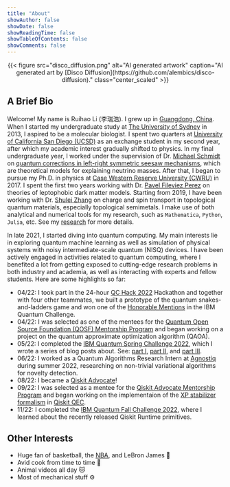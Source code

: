 ```yaml
---
title: "About"
showAuthor: false
showDate: false
showReadingTime: false
showTableOfContents: false
showComments: false
---
```


<!-- <figure>
    <img src="disco_diffusion.png" width=80%/ class="center">
    <figcaption align="center"> AI generated art by [Disco Diffusion](https://github.com/alembics/disco-diffusion). </figcaption>
</figure> -->

<center>
{{< figure
    src="disco_diffusion.png"
    alt="AI generated artwork"
    caption="AI generated art by [Disco Diffusion](https://github.com/alembics/disco-diffusion)."
    class="center_scaled"
    >}}
</center>

<!-- ### Education

<kbd>2017.8 - present</kbd> &ensp;&ensp;
**Ph.D. in Physics**, *Case Western Reserve University*, USA.
<br> 
<kbd>2013.3 - 2016.11</kbd> &ensp;&ensp;
**B.Sc. Honours (Advanced)**, *The University of Sydney*, Australia.
<br>
<kbd>2013.3 - 2016.11</kbd> &ensp;&ensp;
**UCEAP Program**, *University of California San Diego*, USA. -->

<!-- --- -->


## A Brief Bio

Welcome! My name is Ruihao Li (李瑞浩). I grew up in [Guangdong, China](https://en.wikipedia.org/wiki/Guangdong). When I started my undergraduate study at [The University of Sydney](https://www.sydney.edu.au/) in 2013, I aspired to be a molecular biologist. I spent two quarters at [University of California San Diego (UCSD)](https://ucsd.edu/) as an exchange student in my second year, after which my academic interest gradually shifted to physics. In my final undergraduate year, I worked under the supervision of Dr. [Michael Schmidt](https://michael.cai-schmidt.org/) on [quantum corrections in left-right symmetric seesaw mechanisms](/files/Honours_Thesis.pdf), which are theoretical models for explaining neutrino masses. After that, I began to pursue my Ph.D. in physics at [Case Western Reserve University (CWRU)](https://case.edu/) in 2017. I spent the first two years working with Dr. [Pavel Fileviez Perez](https://fileviez.com/) on theories of leptophobic dark matter models. Starting from 2019, I have been working with Dr. [Shulei Zhang](https://physics.case.edu/faculty/shulei-zhang/) on charge and spin transport in topological quantum materials, especially topological semimetals. I make use of both analytical and numerical tools for my research, such as `Mathematica`, `Python`, `Julia`, etc. See my [research](/research/) for more details.

In late 2021, I started diving into quantum computing. My main interests lie in exploring quantum machine learning as well as simulation of physical systems with noisy intermediate-scale quantum (NISQ) devices. I have been actively engaged in activities related to quantum computing, where I benefited a lot from getting exposed to cutting-edge research problems in both industry and academia, as well as interacting with experts and fellow students. Here are some highlights so far:

- 04/22: I took part in the 24-hour [QC Hack 2022](/files/QCHack2022_Certificate.pdf) Hackathon and together with four other teammates, we built a prototype of the quantum snakes-and-ladders game and won one of the [Honorable Mentions](https://www.quantumcoalition.io/winners-2022) in the IBM Quantum Challenge.
- 04/22: I was selected as one of the mentees for the [Quantum Open Source Foundation (QOSF) Mentorship Program](https://qosf.org/qc_mentorship/) and began working on a project on the quantum approximate optimization algorithm (QAOA).
- 05/22: I completed the [IBM Quantum Spring Challenge 2022](https://www.credly.com/badges/717d9647-4f1e-46c7-8972-79153902efc6?source=linked_in_profile), which I wrote a series of blog posts about. See: [part I](/blog/ibm-spring-challenge-1/), [part II](/blog/ibm-spring-challenge-2/), and [part III](/blog/ibm-spring-challenge-3/).
- 06/22: I worked as a Quantum Algorithms Research Intern at [Agnostiq](https://agnostiq.ai/) during summer 2022, researching on non-trivial variational algorithms for novelty detection.
- 08/22: I became a [Qiskit Advocate](https://www.credly.com/badges/53d49104-e640-4c64-a3ea-cd5557665499?source=linked_in_profile)!
- 09/22: I was selected as a mentee for the [Qiskit Advocate Mentorship Program](https://github.com/qiskit-advocate/qamp-spring-22) and began working on the implementaion of the [XP stabilizer formalism](https://quantum-journal.org/papers/q-2022-09-22-815/) in [Qiskit QEC](https://github.com/qiskit-community/qiskit-qec).
- 11/22: I completed the [IBM Quantum Fall Challenge 2022](https://www.credly.com/badges/d7e759b1-1dd2-4587-b1f2-9251b19434ac/linked_in_profile), where I learned about the recently released Qiskit Runtime primitives.

## Other Interests

  <!-- - I occasionally contemplate quantitative finance with tools like [Zipline](https://github.com/quantrocket-llc/zipline) and [Moonshot](https://github.com/quantrocket-llc/moonshot). :chart_with_upwards_trend: -->
  - Huge fan of basketball, the [NBA](https://www.nba.com/), and LeBron James :crown:
  - Avid cook from time to time :shallow_pan_of_food:
  - Animal videos all day :cat:
  - Most of mechanical stuff :gear:
